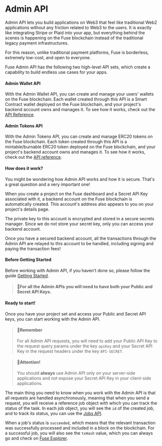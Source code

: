 # Admin API

Admin API lets you build applications on Web3 that feel like traditional Web2 applications without any friction related to Web3 to the users. It is exactly like integrating Stripe or Plaid into your app, but everything behind the scenes is happening on the Fuse blockchain instead of the traditional legacy payment infrastructures.&#x20;

For this reason, unlike traditional payment platforms, Fuse is borderless, extremely low-cost, and open to everyone.

Fuse Admin API has the following two high-level API sets, which create a capability to build endless use cases for your apps.

#### Admin Wallet API

With the Admin Wallet API, you can create and manage your users' wallets on the Fuse blockchain. Each wallet created through this API is a Smart Contract wallet deployed on the Fuse blockchain, and your project's backend account owns and manages it. To see how it works, check out the [API Reference](../../admin-api/admin-api.info.mdx).

#### Admin Tokens API

With the Admin Tokens API, you can create and manage ERC20 tokens on the Fuse blockchain. Each token created through this API is a mintable/burnable ERC20 token deployed on the Fuse blockchain, and your project's backend account owns and manages it. To see how it works, check out the [API reference](../../admin-api/tokens.tag.mdx).

#### How does it work?

You might be wondering how Admin API works and how it is secure. That's a great question and a very important one!

When you create a project on the Fuse dashboard and a Secret API Key associated with it, a backend account on the Fuse blockchain is automatically created. This account's address also appears to you on your project's details page.&#x20;

The private key to this account is encrypted and stored in a secure secrets manager. Since we do not store your secret key, only you can access your backend account.

Once you have a secured backend account, all the transactions through the Admin API are relayed to this account to be handled, including signing and paying the transaction fees!

#### Before Getting Started

Before working with Admin API, if you haven't done so, please follow the guide [Getting Started](../fuse-sdk/getting-started.md).

> #### 📘For all the Admin APIs you will need to have both your Public and Secret API Keys.

#### Ready to start!

Once you have your project set and access your Public and Secret API keys, you can start working with the Admin API.

> #### 📘Remember
>
> For all Admin API requests, you will need to add your Public API Key to the request query params under the key `apiKey` and your Secret API Key in the request headers under the key `API-SECRET`.

> #### 🚧Attention!
>
> You should **always** use Admin API only on your server-side applications and not expose your Secret API Key in your client-side applications.

The main thing you need to know when you work with the Admin API is that all requests are handled asynchronously, meaning that when you send a request, you will receive a reference job object with which you can track the status of the task. In each job object, you will see the `id` of the created job, and to track its status, you can use the [Jobs API](../../admin-api/jobs-api.tag.mdx).

When a job's status is `succeeded`, which means that the relevant transaction was successfully processed and included in a block on the blockchain. For a successful job, you will also see the `txHash` value, which you can always go and check on [Fuse Explorer](https://explorer.fuse.io/).
